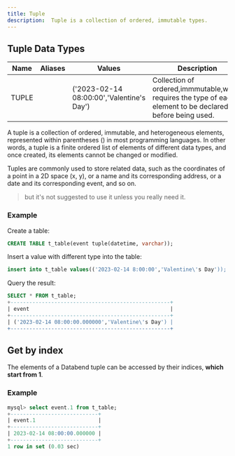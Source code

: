 ```yaml
---
title: Tuple
description:  Tuple is a collection of ordered, immutable types.
---
```


## Tuple Data Types

| Name  | Aliases | Values                                    | Description                                                                                                |
|-------|---------|-------------------------------------------|------------------------------------------------------------------------------------------------------------|
| TUPLE |         | ('2023-02-14 08:00:00','Valentine's Day') | Collection of ordered,immmutable,which requires the type of each element to be declared before being used. |

A tuple is a collection of ordered, immutable, and heterogeneous elements, represented within parentheses () in most programming languages. In other words, a tuple is a finite ordered list of elements of different data types, and once created, its elements cannot be changed or modified.

Tuples are commonly used to store related data, such as the coordinates of a point in a 2D space (x, y), or a name and its corresponding address, or a date and its corresponding event, and so on.

> but it's not suggested to use it unless you really need it.

### Example

Create a table:
```sql
CREATE TABLE t_table(event tuple(datetime, varchar));
```

Insert a value with different type into the table:
```sql
insert into t_table values(('2023-02-14 8:00:00','Valentine\'s Day'));
```

Query the result:
```sql
SELECT * FROM t_table;
+---------------------------------------------------+
| event                                             |
+---------------------------------------------------+
| ('2023-02-14 08:00:00.000000','Valentine\'s Day') |
+---------------------------------------------------+
```

## Get by index

The elements of a Databend tuple can be accessed by their indices, **which start from 1**. 

### Example

```sql
mysql> select event.1 from t_table;
+----------------------------+
| event.1                    |
+----------------------------+
| 2023-02-14 08:00:00.000000 |
+----------------------------+
1 row in set (0.03 sec)
```
